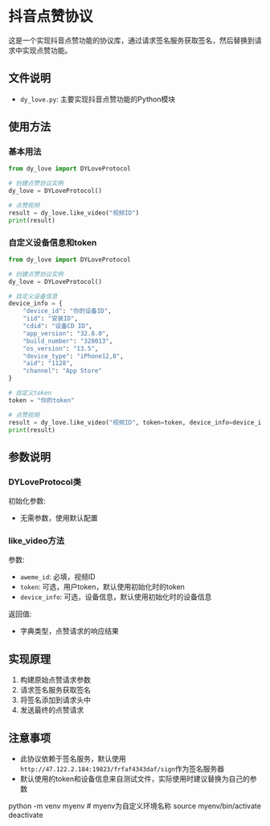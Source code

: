 # 抖音点赞协议

这是一个实现抖音点赞功能的协议库，通过请求签名服务获取签名，然后替换到请求中实现点赞功能。

## 文件说明

- `dy_love.py`: 主要实现抖音点赞功能的Python模块

## 使用方法

### 基本用法

```python
from dy_love import DYLoveProtocol

# 创建点赞协议实例
dy_love = DYLoveProtocol()

# 点赞视频
result = dy_love.like_video("视频ID")
print(result)
```

### 自定义设备信息和token

```python
from dy_love import DYLoveProtocol

# 创建点赞协议实例
dy_love = DYLoveProtocol()

# 自定义设备信息
device_info = {
    "device_id": "你的设备ID",
    "iid": "安装ID",
    "cdid": "设备CD ID",
    "app_version": "32.8.0",
    "build_number": "328013",
    "os_version": "13.5",
    "device_type": "iPhone12,8",
    "aid": "1128",
    "channel": "App Store"
}

# 自定义token
token = "你的token"

# 点赞视频
result = dy_love.like_video("视频ID", token=token, device_info=device_info)
print(result)
```

## 参数说明

### DYLoveProtocol类

初始化参数:
- 无需参数，使用默认配置

### like_video方法

参数:
- `aweme_id`: 必填，视频ID
- `token`: 可选，用户token，默认使用初始化时的token
- `device_info`: 可选，设备信息，默认使用初始化时的设备信息

返回值:
- 字典类型，点赞请求的响应结果

## 实现原理

1. 构建原始点赞请求参数
2. 请求签名服务获取签名
3. 将签名添加到请求头中
4. 发送最终的点赞请求

## 注意事项

- 此协议依赖于签名服务，默认使用`http://47.122.2.184:19823/frfaf4343daf/sign`作为签名服务器
- 默认使用的token和设备信息来自测试文件，实际使用时建议替换为自己的参数

python -m venv myenv  # myenv为自定义环境名称
source myenv/bin/activate 
deactivate 
